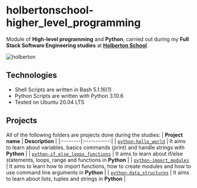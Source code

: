 # holbertonschool-higher_level_programming
Module of **High-level programming** and **Python**, carried out during my **Full Stack Software Engineering studies** at **[Holberton School](https://www.holbertonschool.com/)**.

![holberton](https://blog.holbertonschool.com/wp-content/uploads/2022/01/Capture-decran-2022-01-11-172847.png)
## Technologies
* Shell Scripts are written in Bash 5.1.16(1)
* Python Scripts are written with Python 3.10.6
* Tested on Ubuntu 20.04 LTS

## Projects
All of the following folders are projects done during the studies:
| **Project name** | **Description** |
|:--------|:-----------:|
| [`python-hello_world`](https://github.com/hug0-cstrs/holbertonschool-higher_level_programming/tree/main/python-hello_world) | It aims to learn about variables, basics commands (print) and handle strings with **Python** |
| [`python-if_else_loops_functions`](https://github.com/hug0-cstrs/holbertonschool-higher_level_programming/tree/main/python-if_else_loops_functions) | It aims to learn about if/else statements, loops, range and functions in **Python** |
| [`python-import_modules`](https://github.com/hug0-cstrs/holbertonschool-higher_level_programming/tree/main/python-import_modules) | It aims to learn how to import functions, how to create modules and how to use command line arguments in **Python** |
| [`python-data_structures`](https://github.com/hug0-cstrs/holbertonschool-higher_level_programming/tree/main/python-data_structures) | It aims to learn about lists, tuples and strings in **Python** |
